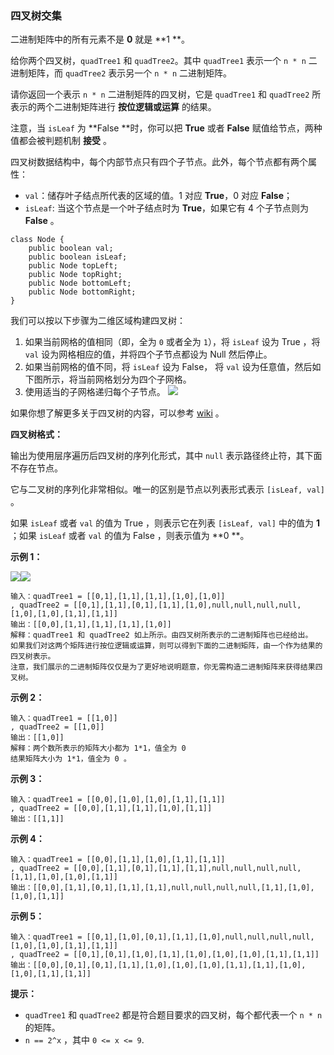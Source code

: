 ### 四叉树交集 ###
二进制矩阵中的所有元素不是 **0** 就是 **1 **。

给你两个四叉树，`quadTree1` 和 `quadTree2`。其中 `quadTree1` 表示一个 `n * n` 二进制矩阵，而 `quadTree2` 表示另一个 `n * n` 二进制矩阵。

请你返回一个表示 `n * n` 二进制矩阵的四叉树，它是 `quadTree1` 和 `quadTree2` 所表示的两个二进制矩阵进行 **按位逻辑或运算** 的结果。

注意，当 `isLeaf` 为 **False **时，你可以把 **True** 或者 **False** 赋值给节点，两种值都会被判题机制 **接受** 。

四叉树数据结构中，每个内部节点只有四个子节点。此外，每个节点都有两个属性：

* `val`：储存叶子结点所代表的区域的值。1 对应 **True**，0 对应 **False**；
* `isLeaf`: 当这个节点是一个叶子结点时为 **True**，如果它有 4 个子节点则为 **False** 。
```
class Node {
    public boolean val;
    public boolean isLeaf;
    public Node topLeft;
    public Node topRight;
    public Node bottomLeft;
    public Node bottomRight;
}
```

我们可以按以下步骤为二维区域构建四叉树：

1. 如果当前网格的值相同（即，全为 `0` 或者全为 `1`），将 `isLeaf` 设为 True ，将 `val` 设为网格相应的值，并将四个子节点都设为 Null 然后停止。
2. 如果当前网格的值不同，将 `isLeaf` 设为 False， 将 `val` 设为任意值，然后如下图所示，将当前网格划分为四个子网格。
3. 使用适当的子网格递归每个子节点。
![](https://assets.leetcode.com/uploads/2020/02/11/new_top.png)

如果你想了解更多关于四叉树的内容，可以参考 [wiki](https://en.wikipedia.org/wiki/Quadtree) 。

**四叉树格式：**

输出为使用层序遍历后四叉树的序列化形式，其中 `null` 表示路径终止符，其下面不存在节点。

它与二叉树的序列化非常相似。唯一的区别是节点以列表形式表示 `[isLeaf, val]` 。

如果 `isLeaf` 或者 `val` 的值为 True ，则表示它在列表 `[isLeaf, val]` 中的值为 **1** ；如果 `isLeaf` 或者 `val` 的值为 False ，则表示值为 **0 **。



**示例 1：**

![](https://assets.leetcode.com/uploads/2020/02/11/qt1.png)![](https://assets.leetcode.com/uploads/2020/02/11/qt2.png)

```
输入：quadTree1 = [[0,1],[1,1],[1,1],[1,0],[1,0]]
, quadTree2 = [[0,1],[1,1],[0,1],[1,1],[1,0],null,null,null,null,[1,0],[1,0],[1,1],[1,1]]
输出：[[0,0],[1,1],[1,1],[1,1],[1,0]]
解释：quadTree1 和 quadTree2 如上所示。由四叉树所表示的二进制矩阵也已经给出。
如果我们对这两个矩阵进行按位逻辑或运算，则可以得到下面的二进制矩阵，由一个作为结果的四叉树表示。
注意，我们展示的二进制矩阵仅仅是为了更好地说明题意，你无需构造二进制矩阵来获得结果四叉树。

```

**示例 2：**

```
输入：quadTree1 = [[1,0]]
, quadTree2 = [[1,0]]
输出：[[1,0]]
解释：两个数所表示的矩阵大小都为 1*1，值全为 0 
结果矩阵大小为 1*1，值全为 0 。
```

**示例 3：**

```
输入：quadTree1 = [[0,0],[1,0],[1,0],[1,1],[1,1]]
, quadTree2 = [[0,0],[1,1],[1,1],[1,0],[1,1]]
输出：[[1,1]]
```

**示例 4：**

```
输入：quadTree1 = [[0,0],[1,1],[1,0],[1,1],[1,1]]
, quadTree2 = [[0,0],[1,1],[0,1],[1,1],[1,1],null,null,null,null,[1,1],[1,0],[1,0],[1,1]]
输出：[[0,0],[1,1],[0,1],[1,1],[1,1],null,null,null,null,[1,1],[1,0],[1,0],[1,1]]
```

**示例 5：**

```
输入：quadTree1 = [[0,1],[1,0],[0,1],[1,1],[1,0],null,null,null,null,[1,0],[1,0],[1,1],[1,1]]
, quadTree2 = [[0,1],[0,1],[1,0],[1,1],[1,0],[1,0],[1,0],[1,1],[1,1]]
输出：[[0,0],[0,1],[0,1],[1,1],[1,0],[1,0],[1,0],[1,1],[1,1],[1,0],[1,0],[1,1],[1,1]]
```



**提示：**

* `quadTree1` 和 `quadTree2` 都是符合题目要求的四叉树，每个都代表一个 `n * n` 的矩阵。
* `n == 2^x` ，其中 `0 <= x <= 9`.


